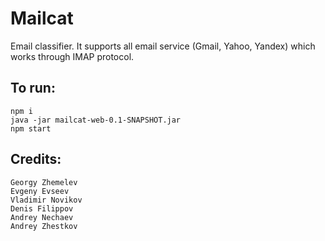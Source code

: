# Mailcat

Email classifier. It supports all email service (Gmail, Yahoo, Yandex) which
works through IMAP protocol.

## To run:

```
npm i
java -jar mailcat-web-0.1-SNAPSHOT.jar
npm start
```

## Credits:

```
Georgy Zhemelev
Evgeny Evseev
Vladimir Novikov
Denis Filippov
Andrey Nechaev
Andrey Zhestkov
```
